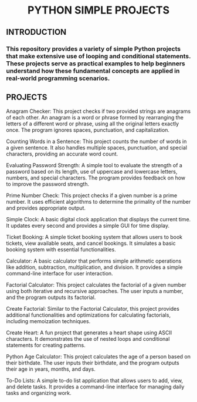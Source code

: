 <h2 align="center"></h2>
<h1 align="center">PYTHON SIMPLE PROJECTS</h1>
<h2 align="left">INTRODUCTION</h2>
<h3 align="left">This repository provides a variety of simple Python projects that make extensive use of looping and conditional statements. These projects serve as practical examples to help beginners understand how these fundamental concepts are applied in real-world programming scenarios.</h3>
<h2 align="center"></h2>

<h2 align="left">PROJECTS</h2>
Anagram Checker:
This project checks if two provided strings are anagrams of each other. An anagram is a word or phrase formed by rearranging the letters of a different word or phrase, using all the original letters exactly once. The program ignores spaces, punctuation, and capitalization.


Counting Words in a Sentence:
This project counts the number of words in a given sentence. It also handles multiple spaces, punctuation, and special characters, providing an accurate word count.


Evaluating Password Strength:
A simple tool to evaluate the strength of a password based on its length, use of uppercase and lowercase letters, numbers, and special characters. The program provides feedback on how to improve the password strength.


Prime Number Check:
This project checks if a given number is a prime number. It uses efficient algorithms to determine the primality of the number and provides appropriate output.


Simple Clock:
A basic digital clock application that displays the current time. It updates every second and provides a simple GUI for time display.


Ticket Booking:
A simple ticket booking system that allows users to book tickets, view available seats, and cancel bookings. It simulates a basic booking system with essential functionalities.


Calculator:
A basic calculator that performs simple arithmetic operations like addition, subtraction, multiplication, and division. It provides a simple command-line interface for user interaction.


Factorial Calculator:
This project calculates the factorial of a given number using both iterative and recursive approaches. The user inputs a number, and the program outputs its factorial.


Create Factorial:
Similar to the Factorial Calculator, this project provides additional functionalities and optimizations for calculating factorials, including memoization techniques.


Create Heart:
A fun project that generates a heart shape using ASCII characters. It demonstrates the use of nested loops and conditional statements for creating patterns.


Python Age Calculator:
This project calculates the age of a person based on their birthdate. The user inputs their birthdate, and the program outputs their age in years, months, and days.


To-Do Lists:
A simple to-do list application that allows users to add, view, and delete tasks. It provides a command-line interface for managing daily tasks and organizing work.
<h2 align="center"></h2>
